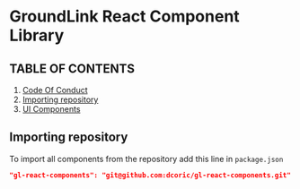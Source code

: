 # GroundLink React Component Library

## TABLE OF CONTENTS

1. [Code Of Conduct](CODE_OF_CONDUCT.md)
1. [Importing repository](#importing-repository)
1. [UI Components](./ui-components/README.md)

## Importing repository

To import all components from the repository add this line in `package.json`

```json
"gl-react-components": "git@github.com:dcoric/gl-react-components.git"
```
